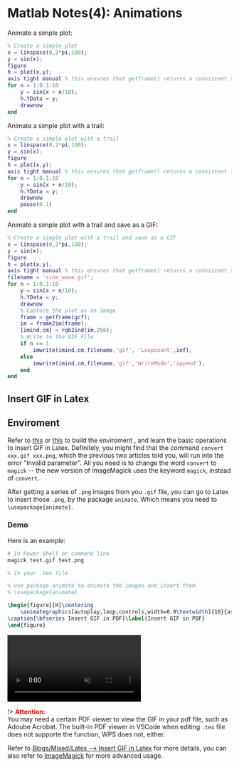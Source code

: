 # Matlab Notes(4): Animations

Animate a simple plot:
```matlab
% Create a simple plot
x = linspace(0,2*pi,100);
y = sin(x);
figure
h = plot(x,y);
axis tight manual % this ensures that getframe() returns a consistent size
for n = 1:0.1:10
    y = sin(x + n/10);
    h.YData = y;
    drawnow
end
```

Animate a simple plot with a trail:
```matlab
% Create a simple plot with a trail
x = linspace(0,2*pi,100);
y = sin(x);
figure
h = plot(x,y);
axis tight manual % this ensures that getframe() returns a consistent size
for n = 1:0.1:10
    y = sin(x + n/10);
    h.YData = y;
    drawnow
    pause(0.1)
end
```

Animate a simple plot with a trail and save as a GIF:
```matlab
% Create a simple plot with a trail and save as a GIF
x = linspace(0,2*pi,100);
y = sin(x);
figure
h = plot(x,y);
axis tight manual % this ensures that getframe() returns a consistent size
filename = 'sine_wave.gif';
for n = 1:0.1:10
    y = sin(x + n/10);
    h.YData = y;
    drawnow
    % Capture the plot as an image
    frame = getframe(gcf);
    im = frame2im(frame);
    [imind,cm] = rgb2ind(im,256);
    % Write to the GIF File
    if n == 1
        imwrite(imind,cm,filename,'gif', 'Loopcount',inf);
    else
        imwrite(imind,cm,filename,'gif','WriteMode','append');
    end
end
```

## Insert GIF in Latex

## Enviroment

Refer to [this](https://blog.csdn.net/qq_37851620/article/details/102829579) or [this](https://blog.csdn.net/yihuajack/article/details/120228598) to build the enviroment , and learn the basic operations to insert GIF in Latex. Definitely, you might find that the command `convert xxx.gif xxx.png`, which the previous two articles told you, will run into the error "Invalid parameter". All you need is to change the word `convert` to `magick` -- the new version of ImageMagick uses the keyword `magick`, instead of `convert`. 

After getting a series of `.png` images from you `.gif` file, you can go to Latex to insert those `.png`, by the package `animate`. Which means you need to `\usepackage{animate}`.

### Demo

Here is an example:

``` bash
# In Power Shell or command line
magick test.gif test.png
```

``` tex
% In your .tex file

% use package animate to animate the images and insert them.
% \usepackage{animate}

\begin{figure}[H]\centering
    \animategraphics[autoplay,loop,controls,width=0.9\textwidth]{10}{assets/test_GIF/test-}{0}{30}
\caption{\bfseries Insert GIF in PDF}\label{Insert GIF in PDF}
\end{figure}
```

<video class='center' controls="false"  muted="muted" name="media"><source src="https://www.writebug.com/static/uploads/2024/9/21/717d852bc64ed28aa0e88aba4518259b.mp4" type="video/mp4"></video>

!> **<span style='color:red'>Attention:</span>**<br>
You may need a certain PDF viewer to view the GIF in your pdf file, such as Adoube Acrobat. The built-in PDF viewer in VSCode when editing `.tex` file does not supporte the function, WPS does not, either.

Refer to [Blogs/Mixed/Latex --> Insert GIF in Latex](https://yidingg.github.io/YiDingg/#/Blogs/Mixed/Latex?id=insert-gif-in-latex) for more details, you can also refer to [ImageMagick](https://www.imagemagick.org/script/command-line-processing.php) for more advanced usage.

